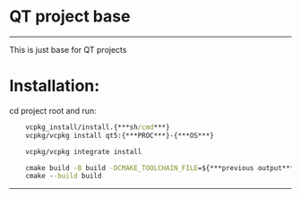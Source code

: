 # QT project base

---

This is just base for QT projects

# Installation:

cd project root and run: 
```cmd
    vcpkg_install/install.{***sh/cmd***}
    vcpkg/vcpkg install qt5:{***PROC***}-{***OS***}

    vcpkg/vcpkg integrate install

    cmake build -B build -DCMAKE_TOOLCHAIN_FILE=${***previous output***}
    cmake --build build
```

---
